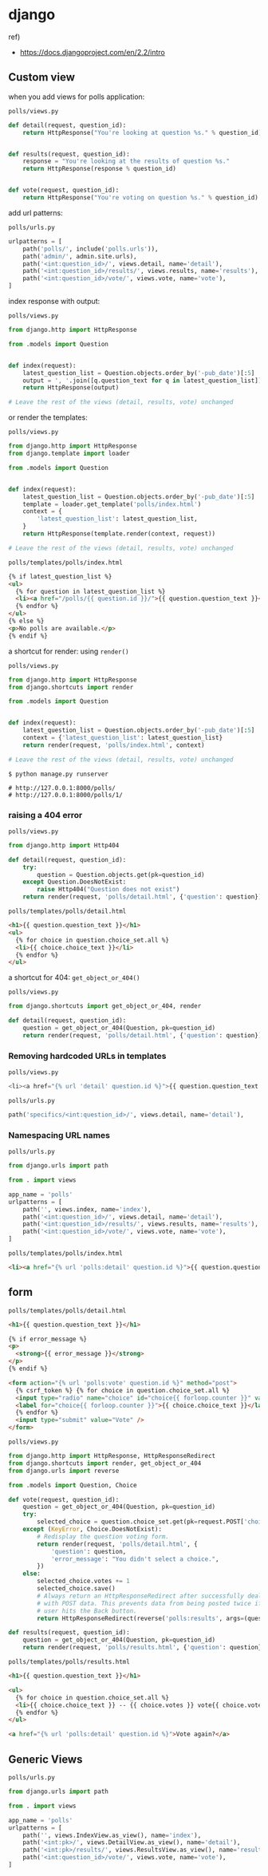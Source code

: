 # django

ref)

- https://docs.djangoproject.com/en/2.2/intro

## Custom view

when you add views for polls application:

`polls/views.py`

```py
def detail(request, question_id):
    return HttpResponse("You're looking at question %s." % question_id)


def results(request, question_id):
    response = "You're looking at the results of question %s."
    return HttpResponse(response % question_id)


def vote(request, question_id):
    return HttpResponse("You're voting on question %s." % question_id)
```

add url patterns:

`polls/urls.py`

```py
urlpatterns = [
    path('polls/', include('polls.urls')),
    path('admin/', admin.site.urls),
    path('<int:question_id>/', views.detail, name='detail'),
    path('<int:question_id>/results/', views.results, name='results'),
    path('<int:question_id>/vote/', views.vote, name='vote'),
]
```

index response with output:

`polls/views.py`

```py
from django.http import HttpResponse

from .models import Question


def index(request):
    latest_question_list = Question.objects.order_by('-pub_date')[:5]
    output = ', '.join([q.question_text for q in latest_question_list])
    return HttpResponse(output)

# Leave the rest of the views (detail, results, vote) unchanged
```

or render the templates:

`polls/views.py`

```py
from django.http import HttpResponse
from django.template import loader

from .models import Question


def index(request):
    latest_question_list = Question.objects.order_by('-pub_date')[:5]
    template = loader.get_template('polls/index.html')
    context = {
        'latest_question_list': latest_question_list,
    }
    return HttpResponse(template.render(context, request))

# Leave the rest of the views (detail, results, vote) unchanged
```

`polls/templates/polls/index.html`

```html
{% if latest_question_list %}
<ul>
  {% for question in latest_question_list %}
  <li><a href="/polls/{{ question.id }}/">{{ question.question_text }}</a></li>
  {% endfor %}
</ul>
{% else %}
<p>No polls are available.</p>
{% endif %}
```

a shortcut for render: using `render()`

`polls/views.py`

```py
from django.http import HttpResponse
from django.shortcuts import render

from .models import Question


def index(request):
    latest_question_list = Question.objects.order_by('-pub_date')[:5]
    context = {'latest_question_list': latest_question_list}
    return render(request, 'polls/index.html', context)

# Leave the rest of the views (detail, results, vote) unchanged
```

```
$ python manage.py runserver

# http://127.0.0.1:8000/polls/
# http://127.0.0.1:8000/polls/1/
```

### raising a 404 error

`polls/views.py`

```py
from django.http import Http404

def detail(request, question_id):
    try:
        question = Question.objects.get(pk=question_id)
    except Question.DoesNotExist:
        raise Http404("Question does not exist")
    return render(request, 'polls/detail.html', {'question': question})
```

`polls/templates/polls/detail.html`

```html
<h1>{{ question.question_text }}</h1>
<ul>
  {% for choice in question.choice_set.all %}
  <li>{{ choice.choice_text }}</li>
  {% endfor %}
</ul>
```

a shortcut for 404: `get_object_or_404()`

`polls/views.py`

```py
from django.shortcuts import get_object_or_404, render

def detail(request, question_id):
    question = get_object_or_404(Question, pk=question_id)
    return render(request, 'polls/detail.html', {'question': question})
```

### Removing hardcoded URLs in templates

`polls/views.py`

```py
<li><a href="{% url 'detail' question.id %}">{{ question.question_text }}</a></li>
```

`polls/urls.py`

```py
path('specifics/<int:question_id>/', views.detail, name='detail'),
```

### Namespacing URL names

`polls/urls.py`

```py
from django.urls import path

from . import views

app_name = 'polls'
urlpatterns = [
    path('', views.index, name='index'),
    path('<int:question_id>/', views.detail, name='detail'),
    path('<int:question_id>/results/', views.results, name='results'),
    path('<int:question_id>/vote/', views.vote, name='vote'),
]
```

`polls/templates/polls/index.html`

```html
<li><a href="{% url 'polls:detail' question.id %}">{{ question.question_text }}</a></li>
```

## form

`polls/templates/polls/detail.html`

```html
<h1>{{ question.question_text }}</h1>

{% if error_message %}
<p>
  <strong>{{ error_message }}</strong>
</p>
{% endif %}

<form action="{% url 'polls:vote' question.id %}" method="post">
  {% csrf_token %} {% for choice in question.choice_set.all %}
  <input type="radio" name="choice" id="choice{{ forloop.counter }}" value="{{ choice.id }}" />
  <label for="choice{{ forloop.counter }}">{{ choice.choice_text }}</label><br />
  {% endfor %}
  <input type="submit" value="Vote" />
</form>
```

`polls/views.py`

```py
from django.http import HttpResponse, HttpResponseRedirect
from django.shortcuts import render, get_object_or_404
from django.urls import reverse

from .models import Question, Choice

def vote(request, question_id):
    question = get_object_or_404(Question, pk=question_id)
    try:
        selected_choice = question.choice_set.get(pk=request.POST['choice'])
    except (KeyError, Choice.DoesNotExist):
        # Redisplay the question voting form.
        return render(request, 'polls/detail.html', {
            'question': question,
            'error_message': "You didn't select a choice.",
        })
    else:
        selected_choice.votes += 1
        selected_choice.save()
        # Always return an HttpResponseRedirect after successfully dealing
        # with POST data. This prevents data from being posted twice if a
        # user hits the Back button.
        return HttpResponseRedirect(reverse('polls:results', args=(question.id,)))

def results(request, question_id):
    question = get_object_or_404(Question, pk=question_id)
    return render(request, 'polls/results.html', {'question': question})
```

`polls/templates/polls/results.html`

```html
<h1>{{ question.question_text }}</h1>

<ul>
  {% for choice in question.choice_set.all %}
  <li>{{ choice.choice_text }} -- {{ choice.votes }} vote{{ choice.votes | pluralize }}</li>
  {% endfor %}
</ul>

<a href="{% url 'polls:detail' question.id %}">Vote again?</a>
```

## Generic Views

`polls/urls.py`

```py
from django.urls import path

from . import views

app_name = 'polls'
urlpatterns = [
    path('', views.IndexView.as_view(), name='index'),
    path('<int:pk>/', views.DetailView.as_view(), name='detail'),
    path('<int:pk>/results/', views.ResultsView.as_view(), name='results'),
    path('<int:question_id>/vote/', views.vote, name='vote'),
]
```
